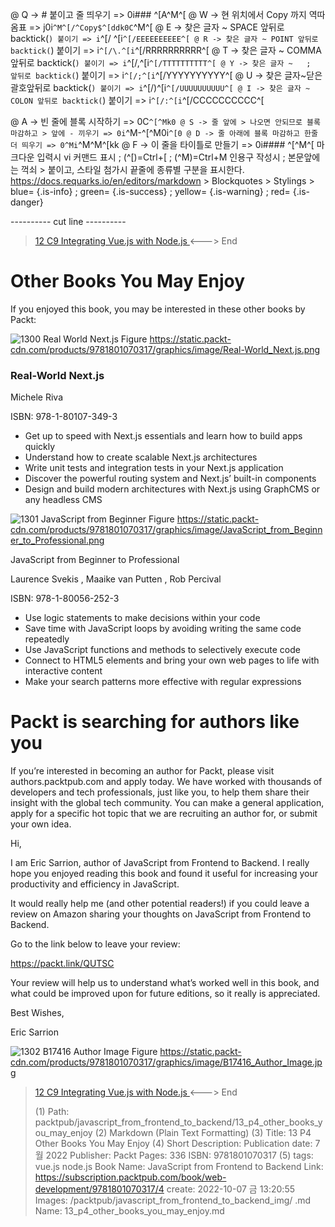 
@ Q -> # 붙이고 줄 띄우기 => 0i### ^[A^M^[
@ W -> 현 위치에서 Copy 까지 역따옴표 => j0i```^M^[/^Copy$^[ddk0C```^M^[
@ E -> 찾은 글자 ~ SPACE 앞뒤로 backtick(`) 붙이기 => i`^[/ ^[i`^[/EEEEEEEEEE^[
@ R -> 찾은 글자 ~ POINT 앞뒤로 backtick(`) 붙이기 => i`^[/\.^[i`^[/RRRRRRRRRR^[
@ T -> 찾은 글자 ~ COMMA 앞뒤로 backtick(`) 붙이기 => i`^[/,^[i`^[/TTTTTTTTTT^[
@ Y -> 찾은 글자 ~   ;   앞뒤로 backtick(`) 붙이기 => i`^[/;^[i`^[/YYYYYYYYYY^[
@ U -> 찾은 글자~닫은괄호앞뒤로 backtick(`) 붙이기 => i`^[/)^[i`^[/UUUUUUUUUU^[
@ I -> 찾은 글자 ~ COLON 앞뒤로 backtick(`) 붙이기 => i`^[/:^[i`^[/CCCCCCCCCC^[

@ A -> 빈 줄에 블록 시작하기 => 0C```^[^Mk0
@ S -> 줄 앞에 > 나오면 안되므로 블록 마감하고 > 앞에 - 끼우기 => 0i```^M-^[^M0i```^[0
@ D -> 줄 아래에 블록 마감하고 한줄 더 띄우기 => 0^Mi```^M^M^[kk
@ F -> 이 줄을 타이틀로 만들기 => 0i#### ^[^M^[
    마크다운 입력시 vi 커맨드 표시 ; (^[)=Ctrl+[ ; (^M)=Ctrl+M
    인용구 작성시 ; 본문앞에는 꺽쇠 > 붙이고, 스타일 첨가시 끝줄에 종류별 구분을 표시한다.
    https://docs.requarks.io/en/editors/markdown > Blockquotes > Stylings >
    blue= {.is-info} ; green= {.is-success} ; yellow= {.is-warning} ; red= {.is-danger}

---------- cut line ----------

> [ 12 C9 Integrating Vue.js with Node.js ](/packtpub/javascript_from_frontend_to_backend/12_c9_integrating_vue.js_with_node.js) <---> End

# Other Books You May Enjoy

If you enjoyed this book, you may be interested in these other books by Packt:

![ 1300 Real World Next.js ](/packtpub/javascript_from_frontend_to_backend_img/1300_real_world_next.js.webp
)
Figure https://static.packt-cdn.com/products/9781801070317/graphics/image/Real-World_Next.js.png

### Real-World Next.js

Michele Riva

ISBN: 978-1-80107-349-3

- Get up to speed with Next.js essentials and learn how to build apps quickly
- Understand how to create scalable Next.js architectures
- Write unit tests and integration tests in your Next.js application
- Discover the powerful routing system and Next.js’ built-in components
- Design and build modern architectures with Next.js using GraphCMS or any headless CMS

![ 1301 JavaScript from Beginner ](/packtpub/javascript_from_frontend_to_backend_img/1301_javascript_from_beginner.webp
)
Figure https://static.packt-cdn.com/products/9781801070317/graphics/image/JavaScript_from_Beginner_to_Professional.png

JavaScript from Beginner to Professional

Laurence Svekis , Maaike van Putten , Rob Percival

ISBN: 978-1-80056-252-3

- Use logic statements to make decisions within your code
- Save time with JavaScript loops by avoiding writing the same code repeatedly
- Use JavaScript functions and methods to selectively execute code
- Connect to HTML5 elements and bring your own web pages to life with interactive content
- Make your search patterns more effective with regular expressions

# Packt is searching for authors like you

If you’re interested in becoming an author for Packt, please visit authors.packtpub.com and apply today. We have worked with thousands of developers and tech professionals, just like you, to help them share their insight with the global tech community. You can make a general application, apply for a specific hot topic that we are recruiting an author for, or submit your own idea.

Hi,

I am Eric Sarrion, author of JavaScript from Frontend to Backend. I really hope you enjoyed reading this book and found it useful for increasing your productivity and efficiency in JavaScript.

It would really help me (and other potential readers!) if you could leave a review on Amazon sharing your thoughts on JavaScript from Frontend to Backend.

Go to the link below to leave your review:

https://packt.link/QUTSC

Your review will help us to understand what’s worked well in this book, and what could be improved upon for future editions, so it really is appreciated.

Best Wishes,

Eric Sarrion

![ 1302 B17416 Author Image ](/packtpub/javascript_from_frontend_to_backend_img/1302_b17416_author_image.webp
)
Figure https://static.packt-cdn.com/products/9781801070317/graphics/image/B17416_Author_Image.jpg



> [ 12 C9 Integrating Vue.js with Node.js ](/packtpub/javascript_from_frontend_to_backend/12_c9_integrating_vue.js_with_node.js) <---> End
>
> (1) Path: packtpub/javascript_from_frontend_to_backend/13_p4_other_books_you_may_enjoy
> (2) Markdown (Plain Text Formatting)
> (3) Title: 13 P4 Other Books You May Enjoy
> (4) Short Description: Publication date: 7월 2022 Publisher: Packt Pages: 336 ISBN: 9781801070317
> (5) tags: vue.js node.js
> Book Name: JavaScript from Frontend to Backend
> Link: https://subscription.packtpub.com/book/web-development/9781801070317/4
> create: 2022-10-07 금 13:20:55
> Images: /packtpub/javascript_from_frontend_to_backend_img/
> .md Name: 13_p4_other_books_you_may_enjoy.md

